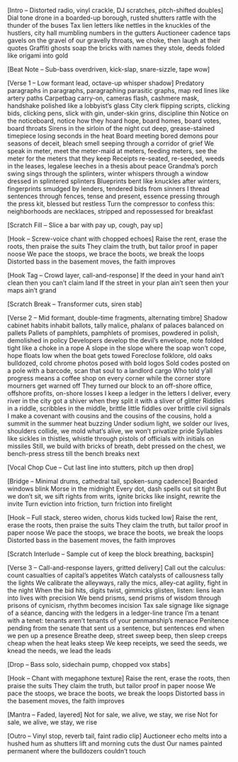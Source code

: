 [Intro – Distorted radio, vinyl crackle, DJ scratches, pitch-shifted doubles]
Dial tone drone in a boarded-up borough, rusted shutters rattle with the thunder of the buses
Tax lien letters like nettles in the knuckles of the hustlers, city hall mumbling numbers in the gutters
Auctioneer cadence taps gavels on the gravel of our gravelly throats, we choke, then laugh at their quotes
Graffiti ghosts soap the bricks with names they stole, deeds folded like origami into gold

[Beat Note – Sub-bass overdriven, kick-slap, snare-sizzle, tape wow]

[Verse 1 – Low formant lead, octave-up whisper shadow]
Predatory paragraphs in paragraphs, paragraphing parasitic graphs, map red lines like artery paths
Carpetbag carry-on, cameras flash, cashmere mask, handshake polished like a lobbyist’s glass
City clerk flipping scripts, clicking bids, clicking pens, slick with gin, under-skin grins, discipline thin
Notice on the noticeboard, notice how they hoard hope, board homes, board votes, board throats
Sirens in the sirloin of the night cut deep, grease-stained timepiece losing seconds in the heat
Board meeting bored demons pour seasons of deceit, bleach smell seeping through a corridor of grief
We speak in meter, meet the meter-maid at meters, feeding meters, see the meter for the meters that they keep
Receipts re-seated, re-seeded, weeds in the leases, legalese leeches in a thesis about peace
Grandma’s porch swing sings through the splinters, winter whispers through a window dressed in splintered splinters
Blueprints bent like knuckles after winters, fingerprints smudged by lenders, tendered bids from sinners
I thread sentences through fences, tense and present, essence pressing through the press kit, blessed but restless
Turn the compressor to confess this: neighborhoods are necklaces, stripped and repossessed for breakfast

[Scratch Fill – Slice a bar with pay up, cough, pay up]

[Hook – Screw-voice chant with chopped echoes]
Raise the rent, erase the roots, then praise the suits
They claim the truth, but tailor proof in paper noose
We pace the stoops, we brace the boots, we break the loops
Distorted bass in the basement moves, the faith improves

[Hook Tag – Crowd layer, call-and-response]
If the deed in your hand ain’t clean then you can’t claim land
If the street in your plan ain’t seen then your maps ain’t grand

[Scratch Break – Transformer cuts, siren stab]

[Verse 2 – Mid formant, double-time fragments, alternating timbre]
Shadow cabinet habits inhabit ballots, tally malice, phalanx of palaces balanced on pallets
Pallets of pamphlets, pamphlets of promises, powdered in polish, demolished in policy
Developers develop the devil’s envelope, note folded tight like a choke in a rope
A slope in the slope where the soap won’t cope, hope floats low when the boat gets towed
Foreclose folklore, old oaks bulldozed, cold chrome photos posed with bold logos
Sold codes posted on a pole with a barcode, scan that soul to a landlord cargo
Who told y’all progress means a coffee shop on every corner while the corner store mourners get warned off
They turned our block to an off-shore office, offshore profits, on-shore losses
I keep a ledger in the letters I deliver, every river in the city got a shiver when they split it with a sliver of glitter
Riddles in a riddle, scribbles in the middle, brittle little fiddles over brittle civil signals
I make a covenant with cousins and the cousins of the cousins, hold a summit in the summer heat buzzing
Under sodium light, we solder our lives, shoulders collide, we mold what’s alive, we won’t privatize pride
Syllables like sickles in thistles, whistle through pistols of officials with initials on missiles
Still, we build with bricks of breath, debt pressed on the chest, we bench-press stress till the bench breaks next

[Vocal Chop Cue – Cut last line into stutters, pitch up then drop]

[Bridge – Minimal drums, cathedral tail, spoken-sung cadence]
Boarded windows blink Morse in the midnight
Every dot, dash spells out sit tight
But we don’t sit, we sift rights from writs, ignite bricks like insight, rewrite the invite
Turn eviction into friction, turn friction into firelight

[Hook – Full stack, stereo widen, chorus kids tucked low]
Raise the rent, erase the roots, then praise the suits
They claim the truth, but tailor proof in paper noose
We pace the stoops, we brace the boots, we break the loops
Distorted bass in the basement moves, the faith improves

[Scratch Interlude – Sample cut of keep the block breathing, backspin]

[Verse 3 – Call-and-response layers, gritted delivery]
Call out the calculus: count casualties of capital’s appetites
Watch catalysts of callousness tally the lights
We calibrate the alleyways, rally the mics, alley-cat agility, fight in the night
When the bid hits, digits twist, gimmicks glisten, listen: liens lean into lives with precision
We bend prisms, send prisms of wisdom through prisons of cynicism, rhythm becomes incision
Tax sale signage like signage of a séance, dancing with the ledgers in a ledger-line trance
I’m a tenant with a tenet: tenants aren’t tenants of your penmanship’s menace
Penitence pending from the senate that sent us a sentence, but sentences end when we pen up a presence
Breathe deep, street sweep beep, then sleep creeps cheap when the heat leaks steep
We keep receipts, we seed the seeds, we knead the needs, we lead the leads

[Drop – Bass solo, sidechain pump, chopped vox stabs]

[Hook – Chant with megaphone texture]
Raise the rent, erase the roots, then praise the suits
They claim the truth, but tailor proof in paper noose
We pace the stoops, we brace the boots, we break the loops
Distorted bass in the basement moves, the faith improves

[Mantra – Faded, layered]
Not for sale, we alive, we stay, we rise
Not for sale, we alive, we stay, we rise

[Outro – Vinyl stop, reverb tail, faint radio clip]
Auctioneer echo melts into a hushed hum as shutters lift and morning cuts the dust
Our names painted permanent where the bulldozers couldn’t touch

